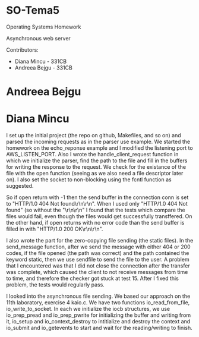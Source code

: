 SO-Tema5
=========

Operating Systems Homework

Asynchronous web server



Contributors:
* Diana Mincu - 331CB
* Andreea Bejgu - 331CB

Andreea Bejgu
=============



Diana Mincu
===========

I set up the initial project (the repo on github, Makefiles, and so on) and parsed the incoming requests as in the parser use example. We started the homework on the echo_reponse example and I modified the listening port to AWS_LISTEN_PORT. Also I wrote the handle_client_request function in which we initialize the parser, find the path to the file and fill in the buffers for writing the response to the request. We check for the existance of the file with the open function (seeing as we also need a file descriptor later on). I also set the socket to non-blocking using the fcntl function as suggested.

So if open return with -1 then the send buffer in the connection conn is set to "HTTP/1.0 404 Not found\r\n\r\n". When I used only "HTTP/1.0 404 Not found" (so without the "\r\n\r\n" I found that the tests which compare the files would fail, even though the files would get successfully transffered. On the other hand, if open returns with no error code than the send buffer is filled in with "HTTP/1.0 200 OK\r\n\r\n".

I also wrote the part for the zero-copying file sending (the static files). In the send_message function, after we send the message with either 404 or 200 codes, if the file opened (the path was correct) and the path contained the keyword static, then we use sendfile to send the file to the user. A problem that I encountered was that I did not close the connection after the transfer was complete, which caused the client to not receive messages from time to time, and therefore the checker got stuck at test 15. After I fixed this problem, the tests would regularly pass.

I looked into the asynchronous file sending. We based our approach on the 11th laboratory, exercise 4 kaio.c. We have two functions io_read_from_file, io_write_to_socket. In each we initialize the iocb structures, we use io_prep_pread and io_prep_pwrite for initializing the buffer and writing from it, io_setup and io_context_destroy to intitialize and destroy the context and io_submit and io_getevents to start and wait for the reading/writing to finish.
